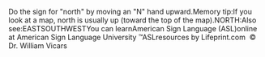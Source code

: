 Do the sign for "north" by moving an "N" hand upward.Memory tip:If you look at a map, north is usually up (toward the top of the 
			map).NORTH:Also see:EASTSOUTHWESTYou can learnAmerican Sign Language (ASL)online at American Sign Language University ™ASLresources by Lifeprint.com  ©  Dr. William Vicars